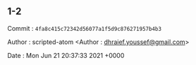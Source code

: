 ## 1-2 

 Commit : `4fa8c415c72342d56077a1f5d9c876271957b4b3`

 Author : scripted-atom <Author : dhraief.youssef@gmail.com> 

 Date 	: Mon Jun 21 20:37:33 2021 +0000 

